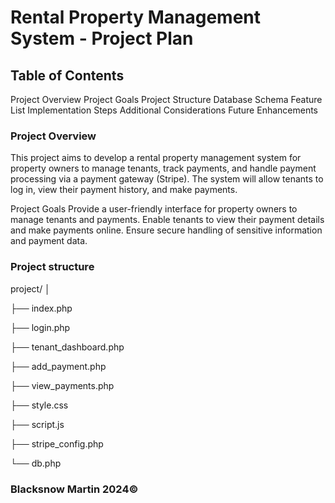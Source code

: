 # Rental Property Management System - Project Plan
## Table of Contents
Project Overview
Project Goals
Project Structure
Database Schema
Feature List
Implementation Steps
Additional Considerations
Future Enhancements
### Project Overview
This project aims to develop a rental property management system for property owners to manage tenants, track payments, and handle payment processing via a payment gateway (Stripe). The system will allow tenants to log in, view their payment history, and make payments.

Project Goals
Provide a user-friendly interface for property owners to manage tenants and payments.
Enable tenants to view their payment details and make payments online.
Ensure secure handling of sensitive information and payment data.

### Project structure
project/
│

├── index.php

├── login.php

├── tenant_dashboard.php

├── add_payment.php

├── view_payments.php

├── style.css

├── script.js

├── stripe_config.php

└── db.php

### Blacksnow Martin 2024©
